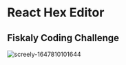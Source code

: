 # React Hex Editor
## Fiskaly Coding Challenge

![screely-1647810101644](https://user-images.githubusercontent.com/26926683/159185796-514b7498-0ae6-4d39-9f2e-612b964d3cbd.png)
